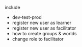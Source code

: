 
include
- dev-test-prod
- register new user as learner
- register new user as facilitator
- how to create groups & worlds
- change role to facilitator
